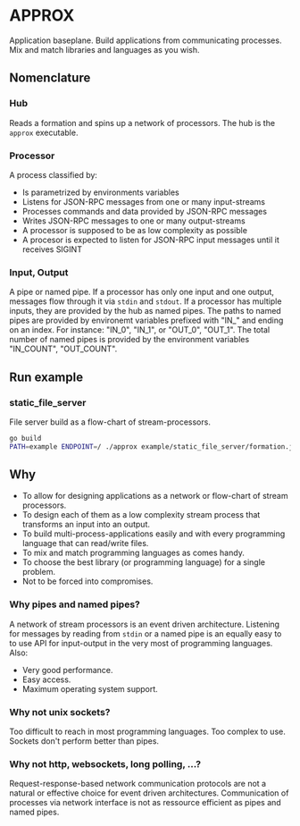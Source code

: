 # APPROX

Application baseplane. Build applications from communicating processes. Mix and match libraries and languages as you wish.

## Nomenclature

### Hub

Reads a formation and spins up a network of processors. The hub is the `approx` executable.

### Processor

A process classified by:

- Is parametrized by environments variables
- Listens for JSON-RPC messages from one or many input-streams
- Processes commands and data provided by JSON-RPC messages
- Writes JSON-RPC messages to one or many output-streams
- A processor is supposed to be as low complexity as possible
- A procesor is expected to listen for JSON-RPC input messages until it receives SIGINT

### Input, Output

A pipe or named pipe.
If a processor has only one input and one output, messages flow through it via `stdin` and `stdout`.
If a processor has multiple inputs, they are provided by the hub as named pipes. The paths to named pipes are provided by environemt variables prefixed with "IN_" and ending on an index. For instance: "IN_0", "IN_1", or "OUT_0", "OUT_1". The total number of named pipes is provided by the environment variables "IN_COUNT", "OUT_COUNT".

## Run example

### static_file_server

File server build as a flow-chart of stream-processors.

``` bash
go build
PATH=example ENDPOINT=/ ./approx example/static_file_server/formation.json
```

## Why

- To allow for designing applications as a network or flow-chart of stream processors.
- To design each of them as a low complexity stream process that transforms an input into an output.
- To build multi-process-applications easily and with every programming language that can read/write files.
- To mix and match programming languages as comes handy.
- To choose the best library (or programming language) for a single problem. 
- Not to be forced into compromises.

### Why pipes and named pipes?

A network of stream processors is an event driven architecture. Listening for messages by reading from `stdin` or a named pipe is an equally easy to to use API for input-output in the very most of programming languages. Also:
- Very good performance.
- Easy access.
- Maximum operating system support.

### Why not unix sockets?

Too difficult to reach in most programming languages. Too complex to use.
Sockets don't perform better than pipes.

### Why not http, websockets, long polling, ...?

Request-response-based network communication protocols are not a natural or effective choice for event driven architectures.
Communication of processes via network interface is not as ressource efficient as pipes and named pipes.
